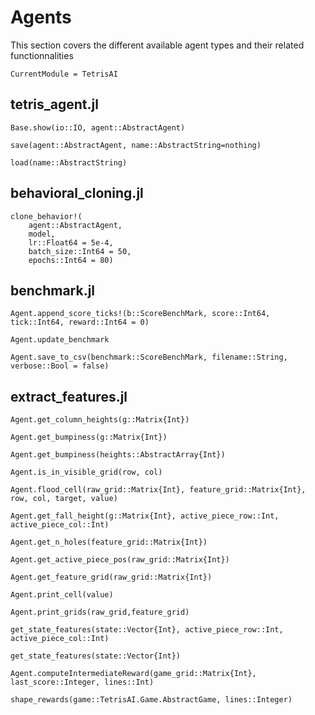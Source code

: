 # Agents
This section covers the different available agent types and their related functionnalities

```@meta
CurrentModule = TetrisAI
```

## tetris_agent.jl
```@docs
Base.show(io::IO, agent::AbstractAgent)
```

```@docs
save(agent::AbstractAgent, name::AbstractString=nothing)
```

```@docs
load(name::AbstractString)
```

## behavioral_cloning.jl
```@docs
clone_behavior!(
    agent::AbstractAgent,
    model,
    lr::Float64 = 5e-4, 
    batch_size::Int64 = 50, 
    epochs::Int64 = 80)
```

## benchmark.jl

```@docs
Agent.append_score_ticks!(b::ScoreBenchMark, score::Int64, tick::Int64, reward::Int64 = 0)
```

```@docs
Agent.update_benchmark
```

```@docs
Agent.save_to_csv(benchmark::ScoreBenchMark, filename::String, verbose::Bool = false)
```

## extract_features.jl
```@docs
Agent.get_column_heights(g::Matrix{Int})
```

```@docs
Agent.get_bumpiness(g::Matrix{Int})
```

```@docs
Agent.get_bumpiness(heights::AbstractArray{Int})
```

```@docs
Agent.is_in_visible_grid(row, col)
```

```@docs
Agent.flood_cell(raw_grid::Matrix{Int}, feature_grid::Matrix{Int}, row, col, target, value)
```

```@docs
Agent.get_fall_height(g::Matrix{Int}, active_piece_row::Int, active_piece_col::Int)
```

```@docs
Agent.get_n_holes(feature_grid::Matrix{Int})
```

```@docs
Agent.get_active_piece_pos(raw_grid::Matrix{Int})
```

```@docs
Agent.get_feature_grid(raw_grid::Matrix{Int})
```

```@docs
Agent.print_cell(value)
```

```@docs
Agent.print_grids(raw_grid,feature_grid)
```

```@docs
get_state_features(state::Vector{Int}, active_piece_row::Int, active_piece_col::Int)
```

```@docs
get_state_features(state::Vector{Int})
```

```@docs
Agent.computeIntermediateReward(game_grid::Matrix{Int}, last_score::Integer, lines::Int)
```

```@docs
shape_rewards(game::TetrisAI.Game.AbstractGame, lines::Integer)
```



